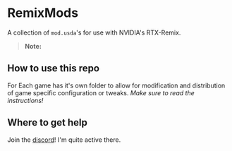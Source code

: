 # RemixMods

A collection of `mod.usda`'s for use with NVIDIA's RTX-Remix.

> **Note:**

## How to use this repo
For Each game has it's own folder to allow for modification and distribution of game specific configuration or tweaks. _Make sure to read the instructions!_

## Where to get help
Join the [discord](discord.gg/rtxremix)! I'm quite active there.
